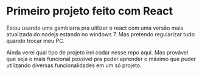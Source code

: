 # Primeiro projeto feito com React

Estou usando uma gambiarra pra utilizar o react com uma versão mais atualizada do nodejs estando no windows 7.
Mas pretendo regularizar tudo quando trocar meu PC.

Ainda verei qual tipo de projeto irei codar nesse repo aqui. Mas provável que seja o mais funcional possível pra poder
aprender o máximo que puder utilizando diversas funcionalidades em um só projeto.

